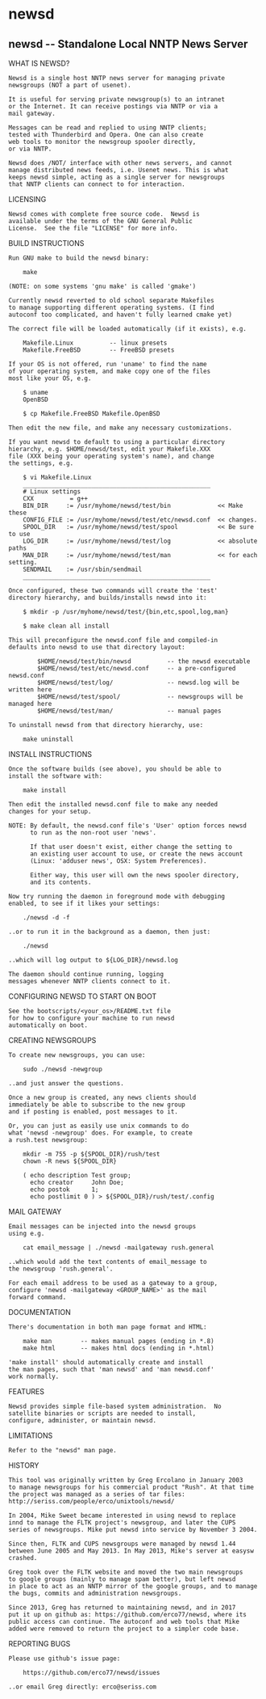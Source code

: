 # newsd
newsd -- Standalone Local NNTP News Server
------------------------------------------

WHAT IS NEWSD?
    
    Newsd is a single host NNTP news server for managing private
    newsgroups (NOT a part of usenet).
    
    It is useful for serving private newsgroup(s) to an intranet
    or the Internet. It can receive postings via NNTP or via a
    mail gateway.

    Messages can be read and replied to using NNTP clients;
    tested with Thunderbird and Opera. One can also create
    web tools to monitor the newsgroup spooler directly,
    or via NNTP.
    
    Newsd does /NOT/ interface with other news servers, and cannot
    manage distributed news feeds, i.e. Usenet news. This is what
    keeps newsd simple, acting as a single server for newsgroups
    that NNTP clients can connect to for interaction.
    

LICENSING

    Newsd comes with complete free source code.  Newsd is
    available under the terms of the GNU General Public
    License.  See the file "LICENSE" for more info.


BUILD INSTRUCTIONS

    Run GNU make to build the newsd binary:

        make
        
    (NOTE: on some systems 'gnu make' is called 'gmake')

    Currently newsd reverted to old school separate Makefiles
    to manage supporting different operating systems. (I find
    autoconf too complicated, and haven't fully learned cmake yet)

    The correct file will be loaded automatically (if it exists), e.g. 
        
        Makefile.Linux          -- linux presets
        Makefile.FreeBSD        -- FreeBSD presets

    If your OS is not offered, run 'uname' to find the name
    of your operating system, and make copy one of the files
    most like your OS, e.g.

        $ uname
        OpenBSD

        $ cp Makefile.FreeBSD Makefile.OpenBSD

    Then edit the new file, and make any necessary customizations.

    If you want newsd to default to using a particular directory
    hierarchy, e.g. $HOME/newsd/test, edit your Makefile.XXX
    file (XXX being your operating system's name), and change
    the settings, e.g.

        $ vi Makefile.Linux
        ____________________________________________________
        # Linux settings
        CXX          = g++
        BIN_DIR     := /usr/myhome/newsd/test/bin             << Make these
        CONFIG_FILE := /usr/myhome/newsd/test/etc/newsd.conf  << changes.
        SPOOL_DIR   := /usr/myhome/newsd/test/spool           << Be sure to use
        LOG_DIR     := /usr/myhome/newsd/test/log             << absolute paths
        MAN_DIR     := /usr/myhome/newsd/test/man             << for each setting.
        SENDMAIL    := /usr/sbin/sendmail
        ____________________________________________________

    Once configured, these two commands will create the 'test'
    directory hierarchy, and builds/installs newsd into it:

        $ mkdir -p /usr/myhome/newsd/test/{bin,etc,spool,log,man}

        $ make clean all install

    This will preconfigure the newsd.conf file and compiled-in
    defaults into newsd to use that directory layout:

            $HOME/newsd/test/bin/newsd          -- the newsd executable
            $HOME/newsd/test/etc/newsd.conf     -- a pre-configured newsd.conf
            $HOME/newsd/test/log/               -- newsd.log will be written here
            $HOME/newsd/test/spool/             -- newsgroups will be managed here
            $HOME/newsd/test/man/               -- manual pages

    To uninstall newsd from that directory hierarchy, use:

        make uninstall

INSTALL INSTRUCTIONS

    Once the software builds (see above), you should be able to
    install the software with:

        make install

    Then edit the installed newsd.conf file to make any needed
    changes for your setup.

    NOTE: By default, the newsd.conf file's 'User' option forces newsd
          to run as the non-root user 'news'.
          
          If that user doesn't exist, either change the setting to
          an existing user account to use, or create the news account
          (Linux: 'adduser news', OSX: System Preferences).

          Either way, this user will own the news spooler directory,
          and its contents.

    Now try running the daemon in foreground mode with debugging
    enabled, to see if it likes your settings:
    
        ./newsd -d -f

    ..or to run it in the background as a daemon, then just:

        ./newsd

    ..which will log output to ${LOG_DIR}/newsd.log

    The daemon should continue running, logging
    messages whenever NNTP clients connect to it.

CONFIGURING NEWSD TO START ON BOOT

    See the bootscripts/<your_os>/README.txt file
    for how to configure your machine to run newsd
    automatically on boot.

CREATING NEWSGROUPS

    To create new newsgroups, you can use:

        sudo ./newsd -newgroup

    ..and just answer the questions.
    
    Once a new group is created, any news clients should
    immediately be able to subscribe to the new group
    and if posting is enabled, post messages to it.

    Or, you can just as easily use unix commands to do
    what 'newsd -newgroup' does. For example, to create
    a rush.test newsgroup:

        mkdir -m 755 -p ${SPOOL_DIR}/rush/test
        chown -R news ${SPOOL_DIR}

        ( echo description Test group;
          echo creator     John Doe;
          echo postok      1;
          echo postlimit 0 ) > ${SPOOL_DIR}/rush/test/.config

MAIL GATEWAY

    Email messages can be injected into the newsd groups
    using e.g.

        cat email_message | ./newsd -mailgateway rush.general

    ..which would add the text contents of email_message to
    the newsgroup 'rush.general'.

    For each email address to be used as a gateway to a group,
    configure 'newsd -mailgateway <GROUP_NAME>' as the mail
    forward command.


DOCUMENTATION

    There's documentation in both man page format and HTML:

        make man        -- makes manual pages (ending in *.8)
        make html       -- makes html docs (ending in *.html)
    
    'make install' should automatically create and install
    the man pages, such that 'man newsd' and 'man newsd.conf'
    work normally.


FEATURES

    Newsd provides simple file-based system administration.  No
    satellite binaries or scripts are needed to install,
    configure, administer, or maintain newsd.


LIMITATIONS
   
    Refer to the "newsd" man page.

HISTORY
    
    This tool was originally written by Greg Ercolano in January 2003
    to manage newsgroups for his commercial product "Rush". At that time
    the project was managed as a series of tar files:
    http://seriss.com/people/erco/unixtools/newsd/

    In 2004, Mike Sweet became interested in using newsd to replace
    innd to manage the FLTK project's newsgroup, and later the CUPS 
    series of newsgroups. Mike put newsd into service by November 3 2004.

    Since then, FLTK and CUPS newsgroups were managed by newsd 1.44
    between June 2005 and May 2013. In May 2013, Mike's server at easysw
    crashed.
    
    Greg took over the FLTK website and moved the two main newsgroups
    to google groups (mainly to manage spam better), but left newsd
    in place to act as an NNTP mirror of the google groups, and to manage
    the bugs, commits and administration newsgroups.

    Since 2013, Greg has returned to maintaining newsd, and in 2017
    put it up on github as: https://github.com/erco77/newsd, where its
    public access can continue. The autoconf and web tools that Mike
    added were removed to return the project to a simpler code base.

REPORTING BUGS

    Please use github's issue page:

        https://github.com/erco77/newsd/issues

    ..or email Greg directly: erco@seriss.com

